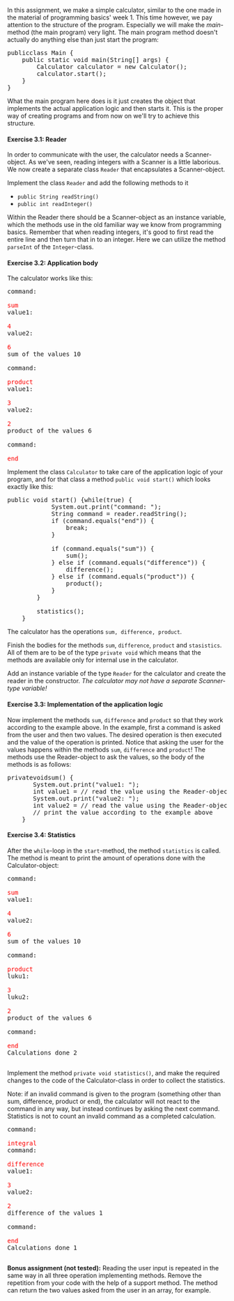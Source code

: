 In this assignment, we make a simple calculator, similar to the one made in the material of programming basics' week 1. This time however, we pay attention to the structure of the program. Especially we will make the _main_-method (the main program) very light. The main program method doesn't actually do anything else than just start the program:

<pre class="sh_java sh_sourceCode">
publicclass Main {
    public static void main(String[] args) {
        Calculator calculator = new Calculator();
        calculator.start();
    }
}
</pre>

What the main program here does is it just creates the object that implements the actual application logic and then starts it. This is the proper way of creating programs and from now on we'll try to achieve this structure.

#### Exercise 3.1: Reader

In order to communicate with the user, the calculator needs a Scanner-object. As we've seen, reading integers with a Scanner is a little laborious. We now create a separate class `Reader` that encapsulates a Scanner-object.

Implement the class `Reader` and add the following methods to it

* `public String readString()`
* `public int readInteger()`

Within the Reader there should be a Scanner-object as an instance variable, which the methods use in the old familiar way we know from programming basics. Remember that when reading integers, it's good to first read the entire line and then turn that in to an integer. Here we can utilize the method `parseInt` of the `Integer`-class.

#### Exercise 3.2: Application body

The calculator works like this:

<pre>
command: 

<font color="red">sum</font>
value1: 

<font color="red">4</font>
value2: 

<font color="red">6</font>
sum of the values 10

command: 

<font color="red">product</font>
value1: 

<font color="red">3</font>
value2: 

<font color="red">2</font>
product of the values 6

command: 

<font color="red">end</font>
</pre>

Implement the class `Calculator` to take care of the application logic of your program, and for that class a method `public void start()` which looks exactly like this:

<pre class="sh_java sh_sourceCode">
public void start() {while(true) {
            System.out.print("command: ");
            String command = reader.readString();
            if (command.equals("end")) {
                break;
            }

            if (command.equals("sum")) {
                sum();
            } else if (command.equals("difference")) {
                difference();
            } else if (command.equals("product")) {
                product();
            }
        }

        statistics();
    }
</pre>

The calculator has the operations `sum, difference, product`.

Finish the bodies for the methods `sum`, `difference`, `product` and `stasistics`. All of them are to be of the type `private void` which means that the methods are available only for internal use in the calculator.

Add an instance variable of the type `Reader` for the calculator and create the reader in the constructor. _The calculator may not have a separate Scanner-type variable!_

#### Exercise 3.3: Implementation of the application logic

Now implement the methods `sum`, `difference` and `product` so that they work according to the example above. In the example, first a command is asked from the user and then two values. The desired operation is then executed and the value of the operation is printed. Notice that asking the user for the values happens within the methods `sum`, `difference` and `product`! The methods use the Reader-object to ask the values, so the body of the methods is as follows:

<pre class="sh_java sh_sourceCode">
privatevoidsum() {
       System.out.print("value1: ");
       int value1 = // read the value using the Reader-object
       System.out.print("value2: ");
       int value2 = // read the value using the Reader-object
       // print the value according to the example above
    }
</pre>

#### Exercise 3.4: Statistics

After the `while`-loop in the `start`-method, the method `statistics` is called. The method is meant to print the amount of operations done with the Calculator-object:

<pre>
command: 

<font color="red">sum</font>
value1: 

<font color="red">4</font>
value2: 

<font color="red">6</font>
sum of the values 10

command: 

<font color="red">product</font>
luku1: 

<font color="red">3</font>
luku2: 

<font color="red">2</font>
product of the values 6

command: 

<font color="red">end</font>
Calculations done 2

</pre>

Implement the method `private void statistics()`, and make the required changes to the code of the Calculator-class in order to collect the statistics.

Note: if an invalid command is given to the program (something other than sum, difference, product or end), the calculator will not react to the command in any way, but instead continues by asking the next command. Statistics is not to count an invalid command as a completed calculation.

<pre>
command: 

<font color="red">integral</font>
command: 

<font color="red">difference</font>
value1: 

<font color="red">3</font>
value2: 

<font color="red">2</font>
difference of the values 1

command: 

<font color="red">end</font>
Calculations done 1

</pre>

**Bonus assignment (not tested):** Reading the user input is repeated in the same way in all three operation implementing methods. Remove the repetition from your code with the help of a support method. The method can return the two values asked from the user in an array, for example.
